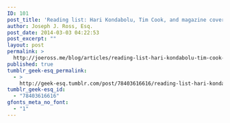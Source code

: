 ```yaml
---
ID: 101
post_title: 'Reading list: Hari Kondabolu, Tim Cook, and magazine covers'
author: Joseph J. Ross, Esq.
post_date: 2014-03-03 04:22:53
post_excerpt: ""
layout: post
permalink: >
  http://joeross.me/blog/articles/reading-list-hari-kondabolu-tim-cook-and/
published: true
tumblr_geek-esq_permalink:
  - >
    http://geek-esq.tumblr.com/post/78403616616/reading-list-hari-kondabolu-tim-cook-and
tumblr_geek-esq_id:
  - "78403616616"
gfonts_meta_no_font:
  - "1"
---
```

